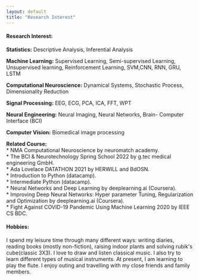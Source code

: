 ```yaml
---
layout: default
title: "Research Interest"
---
```


  <div class="row g-5 mb-3">
   <div class="col-md-12">
    <h4 class="fw-bold border-bottom pb-3 mb-5">Research Interest:</h4>
    <P><b>Statistics:</b> Descriptive Analysis, Inferential Analysis </p>
    <p><b> Machine Learning:</b> Supervised Learning, Semi-supervised Learning, Unsupervised learning, Reinforcement Learning, SVM,CNN, RNN, GRU, LSTM </p>
    <p><b>Computational Neuroscience:</b> Dynamical Systems, Stochastic Process, Dimensionality Reduction </p>
    <p><b> Signal Processing:</b> EEG, ECG, PCA, ICA, FFT, WPT</p>
    <p><b>Neural Engineering:</b> Neural Imaging, Neural Networks, Brain- Computer Interface (BCI) </p>
    <p><b>Computer Vision:</b> Biomedical image processing </p>

  </div>
   <p><b>Related Course:</b> <br>
    * NMA Computational Neuroscience by neuromatch academy. <br>
    * The BCI & Neurotechnology Spring School 2022 by g.tec medical engineering GmbH.<br>
    * Ada Lovelace DATATHON 2021 by HERWILL and BdOSN. <br>
    *	Introduction to Python (datacamp). <br>
    * Intermediate Python (datacamp). <br>
    * Neural Networks and Deep Learning by deeplearning.ai (Coursera). <br>
    *	Improving Deep Neural Networks: Hyper parameter Tuning, Regularization and Optimization by deeplearning.ai (Coursera).<br>
    * Fight Against COVID-19 Pandemic Using Machine Learning 2020 by IEEE CS BDC.
  </p>
  </div>
  
 <div class="row g-5 mb-3">
   <div class="col-md-12">
   <h4 class="fw-bold border-bottom pb-3 mb-5">Hobbies:</h4>
   <p>
    I spend my leisure time through many different ways: writing diaries, reading books (mostly non-fiction), raising indoor plants and solving 
    rubik's cube(classic 3X3). I love to draw and listen classical music. I also try to learn different types of musical instruments. At present, I am learning to play
    the flute. I enjoy outing and travelling with my close friends and family members. 
 </p>
    </div>
</div>
